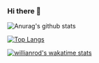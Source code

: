 ### Hi there 👋


![Anurag's github stats](https://github-readme-stats.vercel.app/api?username=DepickereSven&show_icons=true&theme=tokyonight)

[![Top Langs](https://github-readme-stats.vercel.app/api/top-langs/?username=DepickereSven&layout=compact)](https://github.com/anuraghazra/github-readme-stats)


[![willianrod's wakatime stats](https://github-readme-stats.vercel.app/api/wakatime?username=DepickereSven)](https://github.com/anuraghazra/github-readme-stats)
<!--
**DepickereSven/DepickereSven** is a ✨ _special_ ✨ repository because its `README.md` (this file) appears on your GitHub profile.

Here are some ideas to get you started:

- 🔭 I’m currently working on ...
- 🌱 I’m currently learning ...
- 👯 I’m looking to collaborate on ...
- 🤔 I’m looking for help with ...
- 💬 Ask me about ...
- 📫 How to reach me: ...
- 😄 Pronouns: ...
- ⚡ Fun fact: ...
-->
